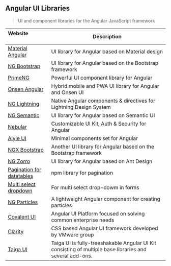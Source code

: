 ## Angular UI Libraries

> UI and component libraries for the Angular JavaScript framework

| Website                            | Description |
| --- | --- |
| [Material Angular](https://material.angular.io/) | UI library for Angular based on Material design |
| [NG Bootstrap](https://ng-bootstrap.github.io/#/home) | UI library for Angular based on the Bootstrap framework |
| [PrimeNG](https://www.primefaces.org/primeng/#/) | Powerful UI component library for Angular |
| [Onsen Angular](https://onsen.io/angular2/) | Hybrid mobile and PWA UI library for Angular and Onsen UI |
| [NG Lightning](https://ng-lightning.github.io/ng-lightning/#/) | Native Angular components & directives for Lightning Design System |
| [NG Semantic](https://ng-semantic.herokuapp.com/) | UI library for Angular based on Semantic UI |
| [Nebular](https://akveo.github.io/nebular/) | Customizable UI Kit, Auth & Security for Angular |
| [Alyle UI](https://alyle.io/) | Minimal components set for Angular |
| [NGX Bootstrap](https://valor-software.com/ngx-bootstrap/#/) | Another UI library for Angular based on the Bootstrap framework |
| [NG Zorro](https://ng.ant.design/) | UI library for Angular based on Ant Design |
| [Pagination for datatables](https://www.npmjs.com/package/ngx-pagination) | npm library for pagination |
| [Multi select dropdown](https://www.npmjs.com/package/ng-multiselect-dropdown) | For multi select drop-dowm in forms |
| [NG Particles](https://particles.matteobruni.it/) | A lightweight Angular component for creating particles |
| [Covalent UI](https://teradata.github.io/covalent/v3/#/) | Angular UI Platform focused on solving common enterprise needs |
| [Clarity](https://clarity.design/) | CSS based Angular UI framework developed by VMware group |
| [Taiga UI](https://taiga-ui.dev/) | Taiga UI is fully-treeshakable Angular UI Kit consisting of multiple base libraries and several add-ons. |